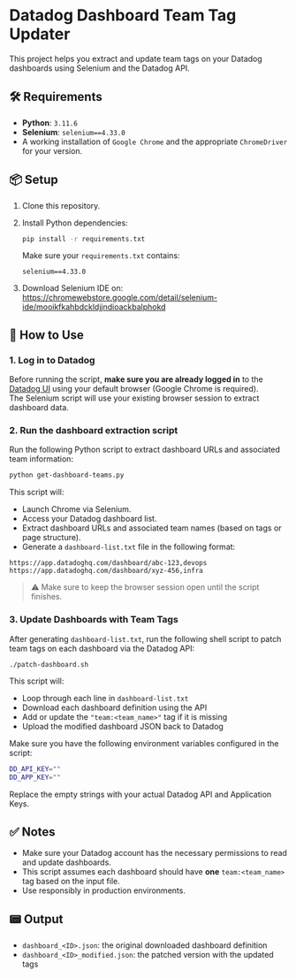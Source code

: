 # Datadog Dashboard Team Tag Updater

This project helps you extract and update team tags on your Datadog dashboards using Selenium and the Datadog API.

## 🛠️ Requirements

- **Python**: `3.11.6`
- **Selenium**: `selenium==4.33.0`
- A working installation of `Google Chrome` and the appropriate `ChromeDriver` for your version.

## 📦 Setup

1. Clone this repository.

2. Install Python dependencies:

   ```bash
   pip install -r requirements.txt
   ```

   Make sure your `requirements.txt` contains:

   ```
   selenium==4.33.0
   ```

3. Download Selenium IDE on: https://chromewebstore.google.com/detail/selenium-ide/mooikfkahbdckldjjndioackbalphokd

## 🚀 How to Use

### 1. Log in to Datadog

Before running the script, **make sure you are already logged in** to the [Datadog UI](https://app.datadoghq.com/) using your default browser (Google Chrome is required).\
The Selenium script will use your existing browser session to extract dashboard data.

### 2. Run the dashboard extraction script

Run the following Python script to extract dashboard URLs and associated team information:

```bash
python get-dashboard-teams.py
```

This script will:

- Launch Chrome via Selenium.
- Access your Datadog dashboard list.
- Extract dashboard URLs and associated team names (based on tags or page structure).
- Generate a `dashboard-list.txt` file in the following format:

```
https://app.datadoghq.com/dashboard/abc-123,devops
https://app.datadoghq.com/dashboard/xyz-456,infra
```

> ⚠️ Make sure to keep the browser session open until the script finishes.

### 3. Update Dashboards with Team Tags

After generating `dashboard-list.txt`, run the following shell script to patch team tags on each dashboard via the Datadog API:

```bash
./patch-dashboard.sh
```

This script will:

- Loop through each line in `dashboard-list.txt`
- Download each dashboard definition using the API
- Add or update the `"team:<team_name>"` tag if it is missing
- Upload the modified dashboard JSON back to Datadog

Make sure you have the following environment variables configured in the script:

```bash
DD_API_KEY=""
DD_APP_KEY=""
```

Replace the empty strings with your actual Datadog API and Application Keys.

## ✅ Notes

- Make sure your Datadog account has the necessary permissions to read and update dashboards.
- This script assumes each dashboard should have **one** `team:<team_name>` tag based on the input file.
- Use responsibly in production environments.

## 📟 Output

- `dashboard_<ID>.json`: the original downloaded dashboard definition
- `dashboard_<ID>_modified.json`: the patched version with the updated tags

